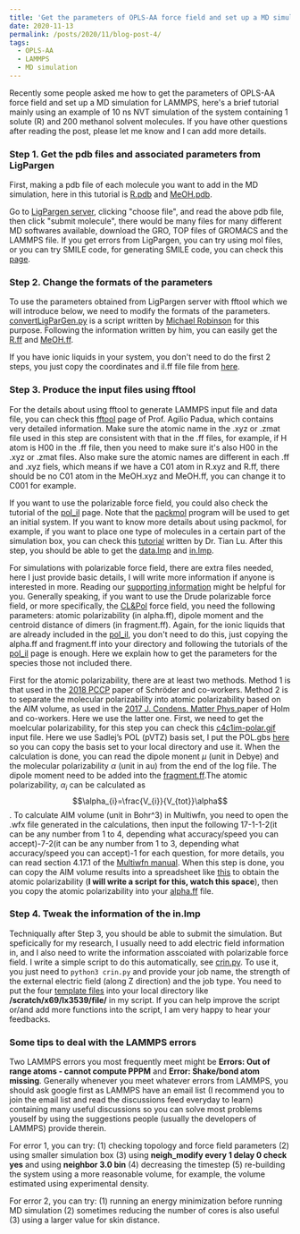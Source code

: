 ```yaml
---
title: 'Get the parameters of OPLS-AA force field and set up a MD simulation for LAMMPS'
date: 2020-11-13
permalink: /posts/2020/11/blog-post-4/
tags:
  - OPLS-AA
  - LAMMPS
  - MD simulation
---
```


Recently some people asked me how to get the parameters of OPLS-AA force field and set up a MD simulation for LAMMPS, here's a brief tutorial mainly using an example of 10 ns NVT simulation of the system containing 1 solute (R) and 200 methanol solvent molecules. If you have other questions after reading the post, please let me know and I can add more details. 

### Step 1. Get the pdb files and associated parameters from LigPargen

First, making a pdb file of each molecule you want to add in the MD simulation, here in this tutorial is [R.pdb](https://github.com/longkunxuluke/ordered_solvent/blob/master/files/R.pdb) and [MeOH.pdb](https://github.com/longkunxuluke/ordered_solvent/blob/master/files/MeOH.pdb).

Go to [LigPargen server](http://zarbi.chem.yale.edu/ligpargen/), clicking "choose file", and read the above pdb file, then click "submit molecule", there would be many files for many different MD softwares available, download the GRO, TOP files of GROMACS and the LAMMPS file. If you get errors from LigPargen, you can try using mol files, or you can try SMILE code, for generating SMILE code, you can check this [page](http://www.cheminfo.org/flavor/malaria/Utilities/SMILES_generator___checker/index.html).

### Step 2. Change the formats of the parameters 

To use the parameters obtained from LigPargen server with fftool which we will introduce below, we need to modify the formats of the parameters. [convertLigParGen.py](https://github.com/mccg-pas/group-wiki/tree/master/Scripts/ILMD) is a script written by [Michael Robinson](https://mccg.erc.monash.edu/group-members/) for this purpose. Following the information written by him, you can easily get the [R.ff](https://github.com/longkunxuluke/ordered_solvent/blob/master/files/R.ff) and [MeOH.ff](https://github.com/longkunxuluke/ordered_solvent/blob/master/files/MeOH.ff).

If you have ionic liquids in your system, you don't need to do the first 2 steps, you just copy the coordinates and il.ff file file from [here](https://github.com/agiliopadua/ilff).

### Step 3. Produce the input files using fftool

For the details about using fftool to generate LAMMPS input file and data file, you can check this [fftool](https://github.com/agiliopadua/fftool) page of Prof. Agilio Padua, which contains very detailed information. Make sure the atomic name in the .xyz or .zmat file used in this step are consistent with that in the .ff files, for example, if H atom is H00 in the .ff file, then you need to make sure it's also H00 in the .xyz or .zmat files. Also make sure the atomic names are different in each .ff and .xyz fiels, which means if we have a C01 atom in R.xyz and R.ff, there should be no C01 atom in the MeOH.xyz and MeOH.ff, you can change it to C001 for example. 

If you want to use the polarizable force field, you could also check the tutorial of the [pol_il](https://github.com/kateryna-goloviznina/pol_il) page. Note that the [packmol](http://m3g.iqm.unicamp.br/packmol/home.shtml) program will be used to get an initial system. If you want to know more details about using packmol, for example, if you want to place one type of molecules in a certain part of the simulation box, you can check this [tutorial](http://sobereva.com/473) written by Dr. Tian Lu. After this step, you should be able to get the [data.lmp](https://github.com/longkunxuluke/ordered_solvent/blob/master/files/data.lmp) and [in.lmp](https://github.com/longkunxuluke/ordered_solvent/blob/master/files/in.lmp). 

For simulations with polarizable force field, there are extra files needed, here I just provide basic details, I will write more information if anyone is interested in more. Reading our [supporting information](https://pubs.acs.org/doi/abs/10.1021/jacs.0c05643) might be helpful for you. Generally speaking, if you want to use the Drude polarizable force field, or more specifically, the [CL&Pol](https://pubs.acs.org/doi/abs/10.1021/acs.jctc.9b00689) force field, you need the following parameters: atomic polarizability (in alpha.ff), dipole moment and the centroid distance of dimers (in fragment.ff). Again, for the ionic liquids that are already included in the [pol_il](https://github.com/kateryna-goloviznina/pol_il), you don't need to do this, just copying the alpha.ff and fragment.ff into your directory and following the tutorials of the [pol_il](https://github.com/kateryna-goloviznina/pol_il) page is enough. Here we explain how to get the parameters for the species those not included there.

First for the atomic polarizability, there are at least two methods. Method 1 is that used in the [2018 PCCP](https://pubs.rsc.org/en/content/articlelanding/2018/cp/c8cp01677a#!divAbstract) paper of Schröder and co-workers. Method 2 is to separate the molecular polarizability into atomic polarizability based on the AIM volume, as used in the [2017 J. Condens. Matter Phys.](https://iopscience.iop.org/article/10.1088/1361-648X/aa99c4)paper of Holm and co-workers. Here we use the latter one. First, we need to get the moelcular polarizability, for this step you can check this [c4c1im-polar.gjf](https://github.com/longkunxuluke/ordered_solvent/blob/master/c4c1im-polar.gjf) input file. Here we use Sadlej’s POL (pVTZ) basis set, I put the POL.gbs [here](https://github.com/longkunxuluke/ordered_solvent/blob/master/POL.gbs) so you can copy the basis set to your local directory and use it. When the calculation is done, you can read the dipole monent $\mu$ (unit in Debye) and the molecular polarizability $\alpha$ (unit in au) from the end of the log file. The dipole moment need to be added into the [fragment.ff](https://github.com/agiliopadua/pol_il/blob/master/fragment.ff).The atomic polarizability, $\alpha_{i}$ can be calculated as $$\alpha_{i}=\frac{V_{i}}{V_{tot}}\alpha$$. To calculate AIM volume (unit in Bohr^3) in Multiwfn, you need to open the .wfx file generated in the calculations, then input the following 17-1-1-2(it can be any number from 1 to 4, depending what accuracy/speed you can accept)-7-2(it can be any number from 1 to 3, depending what accuracy/speed you can accept)-1 for each question, for more details, you can read section 4.17.1 of the [Multiwfn manual](http://sobereva.com/multiwfn/Multiwfn_manual.html). When this step is done, you can copy the AIM volume results into a spreadsheet like [this](https://github.com/longkunxuluke/ordered_solvent/blob/master/alpha.xlsx) to obtain the atomic polarizability (**I will write a script for this, watch this space**), then you copy the atomic polarizability into your [alpha.ff](https://github.com/agiliopadua/pol_il/blob/master/alpha.ff) file.
 
### Step 4. Tweak the information of the in.lmp

Techniqually after Step 3, you should be able to submit the simulation. But speficically for my research, I usually need to add electric field information in, and I also need to write the information asscoiated with polarizable force field. I write a simple script to do this automatically, see [crin.py](https://github.com/longkunxuluke/ordered_solvent/blob/master/crin.py). To use it, you just need to ```python3 crin.py``` and provide your job name, the strength of the external electric field (along Z direction) and the job type. You need to put the four [template files](https://github.com/longkunxuluke/ordered_solvent/tree/master/files/template) into your local directory like **/scratch/x69/lx3539/file/** in my script. If you can help improve the script or/and add more functions into the script, I am very happy to hear your feedbacks.

### Some tips to deal with the LAMMPS errors

Two LAMMPS errors you most frequently meet might be **Errors: Out of range atoms - cannot compute PPPM** and **Error: Shake/bond atom missing**. Generally whenever you meet whatever errors from LAMMPS, you should ask google first as LAMMPS have an email list (I recommend you to join the email list and read the discussions feed everyday to learn) containing many useful discussions so you can solve most problems youself by using the suggestions people (usually the developers of LAMMPS) provide therein.

For error 1, you can try: (1) checking topology and force field parameters (2) using smaller simulation box (3) using **neigh_modify    every 1 delay 0 check yes** and using **neighbor        3.0 bin** (4) decreasing the timestep (5) re-building the system using a more reasonable volume, for example, the volume estimated using experimental density.

For error 2, you can try: (1) running an energy minimization before running MD simulation (2) sometimes reducing the number of cores is also useful (3) using a larger value for skin distance. 

